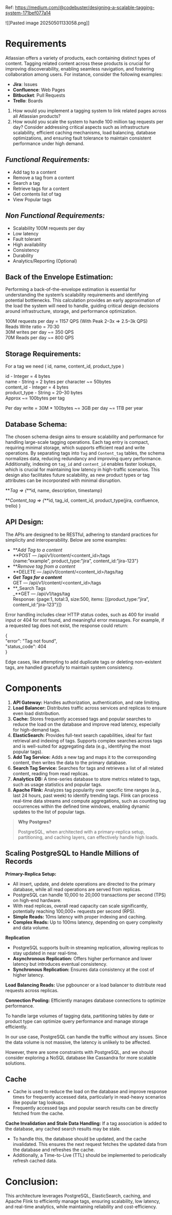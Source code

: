 Ref: https://medium.com/@codebuster/designing-a-scalable-tagging-system-171bef077a14

![[Pasted image 20250501133058.png]]

# Requirements

Atlassian offers a variety of products, each containing distinct types of content. Tagging related content across these products is crucial for improving discoverability, enabling seamless navigation, and fostering collaboration among users. For instance, consider the following examples:

- **Jira**: Issues
- **Confluence**: Web Pages
- **Bitbucket**: Pull Requests
- **Trello**: Boards

1. How would you implement a tagging system to link related pages across all Atlassian products?
2. How would you scale the system to handle 100 million tag requests per day? Consider addressing critical aspects such as infrastructure scalability, efficient caching mechanisms, load balancing, database optimizations, and ensuring fault tolerance to maintain consistent performance under high demand.

## _Functional Requirements:_

- Add tag to a content
- Remove a tag from a content
- Search a tag
- Retrieve tags for a content
- Get contents list of tag
- View Popular tags

## _Non Functional Requirements:_

- Scalability 100M requests per day
- Low latency
- Fault tolerant
- High availability
- Consistency
- Durability
- Analytics/Reporting (Optional)

## **Back of the Envelope Estimation:**

Performing a back-of-the-envelope estimation is essential for understanding the system’s scalability requirements and identifying potential bottlenecks. This calculation provides an early approximation of the load the system will need to handle, guiding critical design decisions around infrastructure, storage, and performance optimization.

100M requests per day = 1157 QPS (With Peak 2–3x => 2.5–3k QPS)  
Reads Write ratio = 70:30  
30M writes per day ~= 350 QPS  
70M Reads per day ~= 800 QPS

## Storage Requirements:

For a tag we need ( id, name, content_id, product_type )

id - Integer = 4 bytes  
name - String = 2 bytes per character ~= 50bytes  
content_id - Integer = 4 bytes  
product_type - String = 20–30 bytes  
Approx ~= 100bytes per tag  
  
Per day write = 30M * 100bytes ~= 3GB per day ~= 1TB per year

## **Database Schema:**

The chosen schema design aims to ensure scalability and performance for handling large-scale tagging operations. Each tag entry is compact, requiring minimal storage, which supports efficient read and write operations. By separating tags into `Tag` and `Content_tag` tables, the schema normalizes data, reducing redundancy and improving query performance. Additionally, indexing on `tag_id` and `content_id` enables faster lookups, which is crucial for maintaining low latency in high-traffic scenarios. This design also facilitates future scalability, as new product types or tag attributes can be incorporated with minimal disruption.

**_Tag => {_**id, name, description, timestamp}

**_Content_tag => {_**id, tag_id, content_id, product_type(jira, confluence, trello) }

## **API Design:**

The APIs are designed to be RESTful, adhering to standard practices for simplicity and interoperability. Below are some examples:

- **_Add Tag to a content_  
    **POST — /api/v1/content/<content_id>/tags  
    {name:”example”, product_type:”jira”, content_id:”jira-123"}
- **_Remove tag from a content_  
    **DELETE — /api/v1/content/<content_id>/tags/tag
- **_Get Tags for a content_**  
    GET — /api/v1/content/<content_id>/tags
- **_Search Tags  
    _**GET — /api/v1/tags/tag  
    Response: {page:1, total:3, size:500, items: [{product_type:”jira”, content_id:”jira-123"}]}

Error handling includes clear HTTP status codes, such as 400 for invalid input or 404 for not found, and meaningful error messages. For example, if a requested tag does not exist, the response could return:

{  
  "error": "Tag not found",  
  "status_code": 404  
}

Edge cases, like attempting to add duplicate tags or deleting non-existent tags, are handled gracefully to maintain system consistency.

# **Components**

1. **API Gateway:** Handles authorization, authentication, and rate limiting.
2. **Load Balancer:** Distributes traffic across services and replicas to ensure even load distribution.
3. **Cache:** Stores frequently accessed tags and popular searches to reduce the load on the database and improve read latency, especially for high-demand tags.
4. **ElasticSearch:** Provides full-text search capabilities, ideal for fast retrieval and indexing of tags. Supports complex searches across tags and is well-suited for aggregating data (e.g., identifying the most popular tags).
5. **Add Tag Service:** Adds a new tag and maps it to the corresponding content, then writes the data to the primary database.
6. **Search Tag Service:** Searches for tags and retrieves a list of all related content, reading from read replicas.
7. **Analytics DB:** A time-series database to store metrics related to tags, such as usage statistics and popular tags.
8. **Apache Flink:** Analyzes tag popularity over specific time ranges (e.g., last 24 hours, past week) to identify trending tags. Flink can process real-time data streams and compute aggregations, such as counting tag occurrences within the defined time windows, enabling dynamic updates to the list of popular tags.

> **Why Postgres?**
> 
> PostgreSQL, when architected with a primary-replica setup, partitioning, and caching layers, can effectively handle high loads.

## **Scaling PostgreSQL to Handle Millions of Records**

**Primary-Replica Setup:**

- All insert, update, and delete operations are directed to the primary database, while all read operations are served from replicas.
- PostgreSQL can handle 10,000 to 20,000 transactions per second (TPS) on high-end hardware.
- With read replicas, overall read capacity can scale significantly, potentially reaching 100,000+ requests per second (RPS).
- **Simple Reads:** 10ms latency with proper indexing and caching.
- **Complex Reads:** Up to 100ms latency, depending on query complexity and data volume.

**Replication**

- PostgreSQL supports built-in streaming replication, allowing replicas to stay updated in near real-time.
- **Asynchronous Replication:** Offers higher performance and lower latency but introduces eventual consistency.
- **Synchronous Replication:** Ensures data consistency at the cost of higher latency.

**Load Balancing Reads:** Use pgbouncer or a load balancer to distribute read requests across replicas.

**Connection Pooling:** Efficiently manages database connections to optimize performance.

To handle large volumes of tagging data, partitioning tables by date or product type can optimize query performance and manage storage efficiently.

In our use case, PostgreSQL can handle the traffic without any issues. Since the data volume is not massive, the latency is unlikely to be affected.

However, there are some constraints with PostgreSQL, and we should consider exploring a NoSQL database like Cassandra for more scalable solutions.

## **Cache**

- Cache is used to reduce the load on the database and improve response times for frequently accessed data, particularly in read-heavy scenarios like popular tag lookups.
- Frequently accessed tags and popular search results can be directly fetched from the cache.

**Cache Invalidation and Stale Data Handling:** If a tag association is added to the database, any cached search results may be stale.

- To handle this, the database should be updated, and the cache invalidated. This ensures the next request fetches the updated data from the database and refreshes the cache.
- Additionally, a Time-to-Live (TTL) should be implemented to periodically refresh cached data.

# Conclusion:

This architecture leverages PostgreSQL, ElasticSearch, caching, and Apache Flink to efficiently manage tags, ensuring scalability, low latency, and real-time analytics, while maintaining reliability and cost-efficiency.
